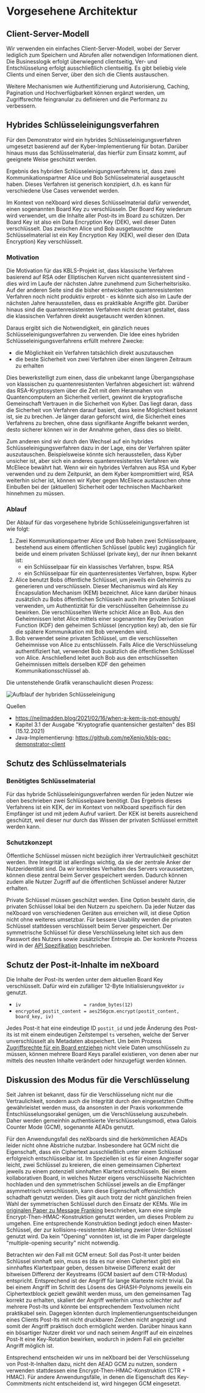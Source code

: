 # Vorgesehene Architektur

## Client-Server-Modell

Wir verwenden ein einfaches Client-Server-Modell, wobei der Server lediglich zum Speichern und Abrufen aller notwendigen
Informationen dient. Die Businesslogik erfolgt überwiegend clientseitig, Ver- und Entschlüsselung erfolgt ausschließlich
clientseitig. Es gibt beliebig viele Clients und einen Server, über den sich die Clients austauschen.

Weitere Mechanismen wie Authentifizierung und Autorisierung, Caching, Pagination und Hochverfügbarkeit können ergänzt
werden, um Zugriffsrechte feingranular zu definieren und die Performanz zu verbessern.

## Hybrides Schlüsseleinigungsverfahren

Für den Demonstrator wird ein hybrides Schlüsseleinigungsverfahren umgesetzt basierend auf der Kyber-Implementierung für
botan. Darüber hinaus muss das Schlüsselmaterial, das hierfür zum Einsatz kommt, auf geeignete Weise geschützt werden.

Ergebnis des hybriden Schlüsseleinigungsverfahrens ist, dass zwei Kommunikationspartner Alice und Bob Schlüsselmaterial
ausgetauscht haben. Dieses Verfahren ist generisch konzipiert, d.h. es kann für verschiedene Use Cases verwendet werden.

Im Kontext von neXboard wird dieses Schlüsselmaterial dafür verwendet, einen sogenannten Board Key zu verschlüsseln. Der
Board Key wiederum wird verwendet, um die Inhalte aller Post-its im Board zu schützen. Der Board Key ist also ein Data
Encryption Key (DEK), weil dieser Daten verschlüsselt. Das zwischen Alice und Bob ausgetauschte Schlüsselmaterial ist
ein Key Encryption Key (KEK), weil dieser den (Data Encryption) Key verschlüsselt.

### Motivation

Die Motivation für das KBLS-Projekt ist, dass klassische Verfahren basierend auf RSA oder Elliptischen Kurven nicht
quantenresistent sind - dies wird im Laufe der nächsten Jahre zunehmend zum Sicherheitsrisiko. Auf der anderen Seite
sind die bisher entwickelten quantenresistenten Verfahren noch nicht produktiv erprobt - es könnte sich also im Laufe
der nächsten Jahre herausstellen, dass es praktikable Angriffe gibt. Darüber hinaus sind die quantenresistenten
Verfahren nicht derart gestaltet, dass die klassischen Verfahren direkt ausgetauscht werden können.

Daraus ergibt sich die Notwendigkeit, ein gänzlich neues Schlüsseleinigungsverfahren zu verwenden. Die Idee eines
hybriden Schlüsseleinigungsverfahrens erfüllt mehrere Zwecke:

* die Möglichkeit ein Verfahren tatsächlich direkt auszutauschen
* die beste Sicherheit von zwei Verfahren über einen längeren Zeitraum zu erhalten

Dies bewerkstelligt zum einen, dass die unbekannt lange Übergangsphase von klassischen zu quantenresistenten Verfahren
abgesichert ist: während das RSA-Kryptosystem über die Zeit mit dem Herannahen von Quantencomputern an Sicherheit verliert,
gewinnt die kryptografische Gemeinschaft Vertrauen in die Sicherheit von Kyber. Das liegt daran, dass die Sicherheit von
Verfahren darauf basiert, dass keine Möglichkeit bekannt ist, sie zu brechen. Je länger daran geforscht wird, die Sicherheit
eines Verfahrens zu brechen, ohne dass signifikante Angriffe bekannt werden, desto sicherer können wir in der Annahme gehen,
dass dies so bleibt.

Zum anderen sind wir durch den Wechsel auf ein hybrides Schlüsseleinigungsverfahren dazu in der Lage, eins der Verfahren
später auszutauschen. Beispielsweise könnte sich herausstellen, dass Kyber unsicher ist, aber sich ein anderes
quantenresistentes Verfahren wie McEliece bewährt hat. Wenn wir ein hybrides Verfahren aus RSA und Kyber verwenden und
zu dem Zeitpunkt, an dem Kyber kompromittiert wird, RSA weiterhin sicher ist, können wir Kyber gegen McEliece austauschen
ohne Einbußen bei der (aktuellen) Sicherheit oder technischen Machbarkeit hinnehmen zu müssen.

### Ablauf

Der Ablauf für das vorgesehene hybride Schlüsseleinigungsverfahren ist wie folgt:

1. Zwei Kommunikationspartner Alice und Bob haben zwei Schlüsselpaare, bestehend aus einem öffentlichen Schlüssel
   (public key) zugänglich für beide und einem privaten Schlüssel (private key), der nur ihnen bekannt ist:
   * ein Schlüsselpaar für ein klassisches Verfahren, bspw. RSA
   * ein Schlüsselpaar für ein quantenresistentes Verfahren, bspw. Kyber
2. Alice benutzt Bobs öffentliche Schlüssel, um jeweils ein Geheimnis zu generieren und verschlüsseln. Dieser
   Mechanismus wird als Key Encapsulation Mechanism (KEM) bezeichnet. Alice kann darüber hinaus zusätzlich zu Bobs
   öffentlichen Schlüsseln auch ihre privaten Schlüssel verwenden, um Authentizität für die verschlüsselten Geheimnisse
   zu bewirken. Die verschlüsselten Werte schickt Alice an Bob. Aus den Geheimnissen leitet Alice mittels einer
   sogenannten Key Derivation Function (KDF) den geheimen Schlüssel (encryption key) ab, den sie für die spätere Kommunikation
   mit Bob verwenden wird.
3. Bob verwendet seine privaten Schlüssel, um die verschlüsselten Geheimnisse von Alice zu entschlüsseln. Falls Alice
   die Verschlüsselung authentifiziert hat, verwendet Bob zusätzlich die öffentlichen Schlüssel von Alice. Anschließend
   leitet auch Bob aus den entschlüsselten Geheimnissen mittels derselben KDF den geheimen Kommunikationsschlüssel ab.

Die untenstehende Grafik veranschaulicht diesen Prozess:

![Aufblauf der hybriden Schlüsseleinigung](../images/02-hybrid-encryption.png)

Quellen

* <https://neilmadden.blog/2021/02/16/when-a-kem-is-not-enough/>
* Kapitel 3.1 der Ausgabe "Kryptografie quantensicher gestalten" des BSI (15.12.2021)
* Java-Implementierung: <https://github.com/neXenio/kbls-pqc-demonstrator-client>

## Schutz des Schlüsselmaterials

### Benötigtes Schlüsselmaterial

Für das hybride Schlüsseleinigungsverfahren werden für jeden Nutzer wie oben beschrieben zwei Schlüsselpaare benötigt.
Das Ergebnis dieses Verfahrens ist ein KEK, der im Kontext von neXboard spezifisch für den Empfänger ist und mit jedem Aufruf
variiert. Der KEK ist bereits ausreichend geschützt, weil dieser nur durch das Wissen der privaten Schlüssel ermittelt werden
kann.

### Schutzkonzept

Öffentliche Schlüssel müssen nicht bezüglich ihrer Vertraulichkeit geschützt werden. Ihre Integrität ist allerdings wichtig,
da sie der zentrale Anker der Nutzeridentität sind. Da wir korrektes Verhalten des Servers voraussetzen, können diese zentral
beim Server gespeichert werden. Dadurch können zudem alle Nutzer Zugriff auf die öffentlichen Schlüssel anderer Nutzer erhalten.

Private Schlüssel müssen geschützt werden. Eine Option besteht darin, die privaten Schlüssel lokal bei den Nutzern zu speichern.
Da jeder Nutzer das neXboard von verschiedenen Geräten aus erreichen will, ist diese Option nicht ohne weiteres umsetzbar.
Für bessere Usability werden die privaten Schlüssel stattdessen verschlüsselt beim Server gespeichert. Der symmetrische Schlüssel
für diese Verschlüsselung leitet sich aus dem Passwort des Nutzers sowie zusätzlicher Entropie ab. Der konkrete Prozess
wird in der [API Spezifikation](03-API-Spezifikation%2BUser-Flows.md#Schlüsselpaare-registrieren) beschrieben.

## Schutz der Post-it-Inhalte im neXboard

Die Inhalte der Post-its werden unter dem aktuellen Board Key verschlüsselt. Dafür wird ein zufälliger 12-Byte Initialisierungsvektor
`iv` genutzt.

* `iv                       = random_bytes(12)`
* `encrypted_postit_content = aes256gcm.encrypt(postit_content, board_key, iv)`

Jedes Post-it hat eine eindeutige ID `postit_id` und jede Änderung des Post-its ist mit einem eindeutigen Zeitstempel `ts`
versehen, welche der Server unverschlüsselt als Metadaten abspeichert. Um beim Prozess [Zugriffsrechte für ein Board entziehen](03-API-Spezifikation%2BUser-Flows.md#Zugriffsrechte-für-ein-Board-entziehen)
nicht viele Daten umschlüsseln zu müssen, können mehrere Board Keys parallel existieren, von denen aber nur mittels des
neusten Inhalte verändert oder hinzugefügt werden können.

## Diskussion des Modus für die Verschlüsselung

Seit Jahren ist bekannt, dass für die Verschlüsselung nicht nur die Vertraulichkeit, sondern auch die Integrität durch den
eingesetzten Chiffre gewährleistet werden muss, da ansonsten in der Praxis vorkommende Entschlüsselungsorakel genügen, um
die Verschlüsselung auszuhebeln. Daher werden gemeinhin authentisierte Verschlüsselungsmodi, etwa Galois Counter Mode (GCM),
sogenannte AEADs genutzt.

Für den Anwendungsfall des neXboards sind die herkömmlichen AEADs leider nicht ohne Abstriche nutzbar. Insbesondere hat GCM
nicht die Eigenschaft, dass ein Ciphertext ausschließlich unter einem Schlüssel erfolgreich entschlüsselbar ist. Im Speziellen
ist es für einen Angreifer sogar leicht, zwei Schlüssel zu kreieren, die einen gemeinsamen Ciphertext jeweils zu einem potenziell
sinnhaften Klartext entschlüsseln. Bei einem kollaborativen Board, in welches Nutzer eigens verschlüsselte Nachrichten hochladen
und den symmetrischen Schlüssel jeweils an die Empfänger asymmetrisch verschlüsseln, kann diese Eigenschaft offensichtlich
schadhaft genutzt werden. Dies gilt auch trotz der nicht gänzlichen freien Wahl der symmetrischen Schlüssel durch den Einsatz
der KEMs. Wie im [originalen Paper zu Message Franking](https://eprint.iacr.org/2017/664.pdf) beschrieben, kann eine simple
Encrypt-Then-HMAC-Konstruktion genutzt werden, um dieses Problem zu umgehen. Eine entsprechende Konstruktion bedingt jedoch
einen Master-Schlüssel, der zur kollisions-resistenten Ableitung zweier Unter-Schlüssel genutzt wird. Da kein "Opening"
vonnöten ist, ist die im Paper dargelegte "multiple-opening security" nicht notwendig.

Betrachten wir den Fall mit GCM erneut: Soll das Post-It unter beiden Schlüssel sinnhaft sein, muss es (da es nur einen Ciphertext
gibt) ein sinnhaftes Klartextpaar geben, dessen bitweise Differenz exakt der bitweisen Differenz der Keystreams (GCM basiert
auf dem CTR-Modus) entspricht. Entsprechend ist der Angriff für lange Klartexte nicht trivial. Da bei einem Angriff im Schritt
des Lösens des GHASH-Polynoms jeweils ein Ciphertextblock gezielt gewählt werden muss, um den gemeinsamen Tag korrekt zu
erhalten, skaliert der Angriff weiterhin umso schlechter auf mehrere Post-Its und könnte bei entsprechendem Textvolumen nicht
praktikabel sein. Dagegen könnten durch Implementierungsentscheidungen eines Clients Post-Its mit nicht druckbaren Zeichen
nicht angezeigt und somit der Angriff praktisch doch ermöglicht werden. Darüber hinaus kann ein bösartiger Nutzer direkt vor
und nach seinem Angriff auf ein einzelnes Post-It eine Key-Rotation bewirken, wodurch in jedem Fall ein gezielter Angriff
möglich ist.

Entsprechend entscheiden wir uns im neXboard bei der Verschlüsselung von Post-It-Inhalten dazu, nicht den AEAD GCM zu nutzen,
sondern verwenden stattdessen eine Encrypt-Then-HMAC-Konstruktion (CTR + HMAC). Für andere Anwendungsfälle, in denen die
Eigenschaft des Key-Commitments nicht entscheidend ist, wird hingegen GCM eingesetzt.
